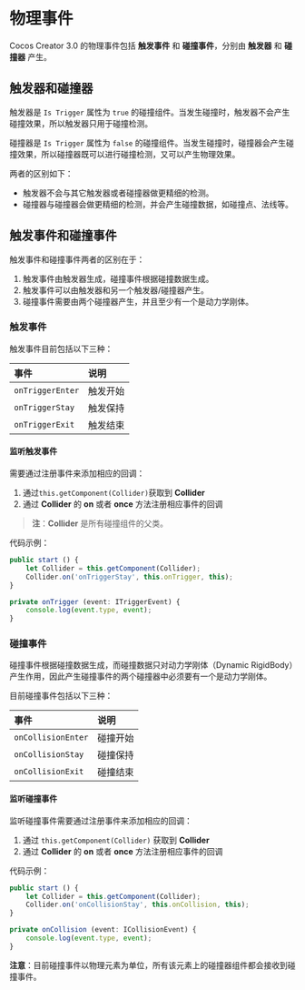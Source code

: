 # 物理事件

Cocos Creator 3.0 的物理事件包括 **触发事件** 和 **碰撞事件**，分别由 **触发器** 和 **碰撞器** 产生。

## 触发器和碰撞器

触发器是 `Is Trigger` 属性为 `true` 的碰撞组件。当发生碰撞时，触发器不会产生碰撞效果，所以触发器只用于碰撞检测。

碰撞器是 `Is Trigger` 属性为 `false` 的碰撞组件。当发生碰撞时，碰撞器会产生碰撞效果，所以碰撞器既可以进行碰撞检测，又可以产生物理效果。

两者的区别如下：

- 触发器不会与其它触发器或者碰撞器做更精细的检测。
- 碰撞器与碰撞器会做更精细的检测，并会产生碰撞数据，如碰撞点、法线等。

## 触发事件和碰撞事件

触发事件和碰撞事件两者的区别在于：

1. 触发事件由触发器生成，碰撞事件根据碰撞数据生成。
2. 触发事件可以由触发器和另一个触发器/碰撞器产生。
3. 碰撞事件需要由两个碰撞器产生，并且至少有一个是动力学刚体。

### 触发事件

触发事件目前包括以下三种：

| 事件  | 说明 |
| :--- | :--- |
| `onTriggerEnter` | 触发开始 |
| `onTriggerStay`  | 触发保持 |
| `onTriggerExit`  | 触发结束 |

#### 监听触发事件

需要通过注册事件来添加相应的回调：

1. 通过`this.getComponent(Collider)`获取到 __Collider__
2. 通过 __Collider__ 的 __on__ 或者 __once__ 方法注册相应事件的回调

> **注**：__Collider__ 是所有碰撞组件的父类。

代码示例：

```ts
public start () {
    let Collider = this.getComponent(Collider);
    Collider.on('onTriggerStay', this.onTrigger, this);
}

private onTrigger (event: ITriggerEvent) {
    console.log(event.type, event);
}
```

### 碰撞事件

碰撞事件根据碰撞数据生成，而碰撞数据只对动力学刚体（Dynamic RigidBody）产生作用，因此产生碰撞事件的两个碰撞器中必须要有一个是动力学刚体。

目前碰撞事件包括以下三种：

| 事件  | 说明 |
| :--- | :--- |
| `onCollisionEnter` | 碰撞开始 |
| `onCollisionStay`  | 碰撞保持 |
| `onCollisionExit`  | 碰撞结束 |

#### 监听碰撞事件

监听碰撞事件需要通过注册事件来添加相应的回调：

1. 通过 `this.getComponent(Collider)` 获取到 __Collider__
2. 通过 __Collider__ 的 __on__ 或者 __once__ 方法注册相应事件的回调

代码示例：

```ts
public start () {
    let Collider = this.getComponent(Collider);
    Collider.on('onCollisionStay', this.onCollision, this);
}

private onCollision (event: ICollisionEvent) {
    console.log(event.type, event);
}
```

**注意**：目前碰撞事件以物理元素为单位，所有该元素上的碰撞器组件都会接收到碰撞事件。
